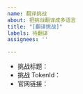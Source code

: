 ```yaml
---
name: 翻译挑战
about: 把挑战翻译成多语言
title: "[翻译挑战]"
labels: 待翻译
assignees: ''

---
```


- 挑战标题：
- 挑战 TokenId：
- 官网链接：
